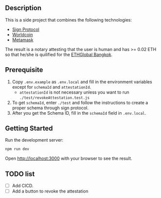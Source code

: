 ## Description

This is a side project that combines the following technologies:
- [Sign Protocol](https://sign.global/)
- [Worldcoin](https://world.org/world-id)
- [Metamask](https://metamask.io/)

The result is a notary attesting that the user is human and has >= 0.02 ETH so that he/she is quilified for the [ETHGlobal Bangkok](https://ethglobal.com/events/bangkok/).

## Prerequisite
1. Copy `.env.example` as `.env.local` and fill in the environment variables except for `schemaId` and `attestationId`.
   - `attestationId` is not necessary unless you want to run `./test/revokeAttestation.test.js`
2. To get `schemaId`, enter `./test` and follow the instructions to create a proper schema through sign protocol.
3. After you get the Schema ID, fill in the `schemaId` field in `.env.local`.

## Getting Started

Run the development server:

```bash
npm run dev
```

Open [http://localhost:3000](http://localhost:3000) with your browser to see the result.

## TODO list

- [ ] Add CICD.
- [ ] Add a button to revoke the attestation